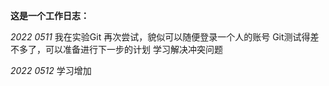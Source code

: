 
**这是一个工作日志：**


*2022 0511* 
                    我在实验Git 
                    再次尝试，貌似可以随便登录一个人的账号
                    Git测试得差不多了，可以准备进行下一步的计划
                    学习解决冲突问题


*2022 0512*
                    学习增加